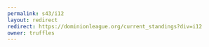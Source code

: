 ```yaml
---
permalink: s43/i12
layout: redirect
redirect: https://dominionleague.org/current_standings?div=i12
owner: truffles
---
```

